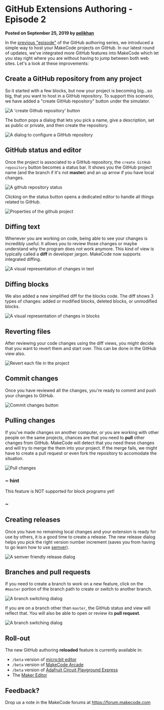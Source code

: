# GitHub Extensions Authoring - Episode 2

**Posted on September 25, 2019 by [pelikhan](https://github.com/pelikhan)**

In the [previous "episode"](/blog/github-packages) of the GitHub authoring series, we introduced a simple way to host your MakeCode projects on GitHub. In our latest round of updates, we've integrated more GitHub features into MakeCode which let you stay right where you are without having to jump between both web sites. Let's a look at these improvements:

## Create a GitHub repository from any project

So it started with a few blocks, but now your project is becoming big...so big, that you want to host in a GitHub repository. To support this scenario, we have added a "create GitHub repository" button under the simulator.

![A 'create Github repository' button](/docs/static/blog/github-extensions-reloaded/createrepo.png)

The button pops a dialog that lets you pick a name, give a description, set as public or private, and then create the repository.

![A dialog to configure a GitHub repository](/docs/static/blog/github-extensions-reloaded/createrepodialog.png)

## GitHub status and editor

Once the project is associated to a GitHub repository, the ``create GitHub repository`` button becomes a status bar.
It shows you the GitHub project name (and the branch if it's not **master**) and an up arrow if you have local changes.

![A github repository status](/docs/static/blog/github-extensions-reloaded/githubstatus.png)

Clicking on the status button opens a dedicated editor to handle all things related to GitHub.

![Properties of the github project](/docs/static/blog/github-extensions-reloaded/githubview.png)

## Diffing text

Whenever you are working on code, being able to see your changes is incredibly useful. It allows you to review those changes or maybe understand why the program does not work anymore. This kind of view is typically called a **diff** in developer jargon. MakeCode now supports integrated diffing.

![A visual representation of changes in text](/docs/static/blog/github-extensions-reloaded/textdiff.png)


## Diffing blocks

We also added a new simplified diff for the blocks code. The diff shows 3 types of changes: added or modified blocks, deleted blocks, or unmodified blocks.

![A visual representation of changes in blocks](/docs/static/blog/github-extensions-reloaded/blocksdiff.png)

## Reverting files

After reviewing your code changes using the diff views, you might decide that you want to revert them and start over. This can be done in the GitHub view also.

![Revert each file in the project](/docs/static/blog/github-extensions-reloaded/revertbutton.png)

## Commit changes

Once you have reviewed all the changes, you're ready to commit and push your changes to GitHub.

![Commit changes button](/docs/static/blog/github-extensions-reloaded/commitchanges.png)

## Pulling changes

If you've made changes on another computer, or you are working with other people on the same projects, chances are that you need to **pull** other changes from GitHub. MakeCode will detect that you need these changes and will try to merge the them into your project. If the merge fails, we might have to create a pull request or even fork the repository to accomodate the situation.

![Pull changes](/docs/static/blog/github-extensions-reloaded/pullchanges.png)

### ~ hint

This feature is NOT supported for block programs yet!

### ~


## Creating releases

Once you have no remaining local changes and your extension is ready for use by others, it is a good time to create a release.
The new release dialog helps you pick the right version number increment (saves you from having to go learn how to use [semver](https://semver.org/)).

![A semver friendly release dialog](/docs/static/blog/github-extensions-reloaded/pickrelease.png)

## Branches and pull requests

If you need to create a branch to work on a new feature, click on the ``#master`` portion of the branch path to create or switch to another branch.

![A branch switching dialog](/docs/static/blog/github-extensions-reloaded/branches.png)

If you are on a branch other than ``master``, the GitHub status and view will reflect that. You will also be able to open or review its **pull request**.

![A branch switching dialog](/docs/static/blog/github-extensions-reloaded/branchstatus.png)

## Roll-out

The new GitHub authoring **reloaded** feature is currently available in:

* `/beta` version of [micro:bit editor](https://makecode.microbit.org/beta)
* `/beta` version of [MakeCode Arcade](https://arcade.makecode.com/beta)
* `/beta` version of [Adafruit Circuit Playground Express](https://makecode.adafruit.com/beta)
* The [Maker Editor](https://maker.makecode.com)

## Feedback?

Drop us a note in the MakeCode forums at https://forum.makecode.com 
